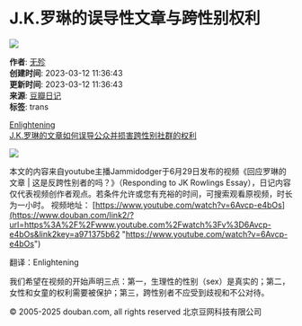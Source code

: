 # J.K.罗琳的误导性文章与跨性别权利

![](https://img1.doubanio.com/view/elanor_image/raw/public/7R7TU7SP.jpg)

**作者**: [无殄](https://www.douban.com/people/256615793/)  
**创建时间**: 2023-03-12 11:36:43  
**更新时间**: 2023-03-12 11:36:43  
**来源**: [豆瓣日记](https://www.douban.com/people/180693708/)  
**标签**: trans

[Enlightening](https://www.douban.com/people/180693708/)  
[J.K.罗琳的文章如何误导公众并损害跨性别社群的权利](https://www.douban.com/note/769986412/)

[![](https://img3.doubanio.com/view/note/small/public/p74171027.webp)](https://www.douban.com/note/769986412/)

本文的内容来自youtube主播Jammidodger于6月29日发布的视频《回应罗琳的文章 | 这是反跨性别者的吗？》（Responding to JK Rowlings Essay），日记内容仅代表视频创作者观点。若条件允许或您有充裕的时间，可搜索观看原视频，时长为一小时。 视频地址： [https://www.youtube.com/watch?v=6Avcp-e4bOs](https://www.douban.com/link2/?url=https%3A%2F%2Fwww.youtube.com%2Fwatch%3Fv%3D6Avcp-e4bOs&link2key=a971375b62 "https://www.youtube.com/watch?v=6Avcp-e4bOs") 

翻译：Enlightening

我们希望在视频的开始声明三点：第一，生理性的性别（sex）是真实的；第二，女性和女童的权利需要被保护；第三，跨性别者不应受到歧视和不公对待。

© 2005-2025 douban.com, all rights reserved 北京豆网科技有限公司